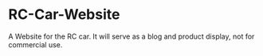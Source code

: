 # RC-Car-Website
A Website for the RC car. It will serve as a blog and product display, not for commercial use.
